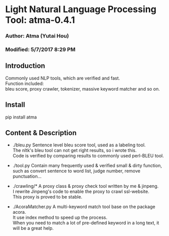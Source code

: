 # Light Natural Language Processing Tool: atma-0.4.1
### Author: Atma (Yutai Hou)
### Modified: 5/7/2017 8:29 PM

## Introduction
Commonly used NLP tools, which are verified and fast.  
Function included:  
bleu score, proxy crawler, tokenizer, massive keyword matcher and so on.


## Install
pip install atma


## Content & Description
- ./bleu.py
Sentence level bleu score tool, used as a labeling tool.  
The nltk's bleu tool can not get right results, so i wrote this.  
Code is verified by comparing results to commonly used perl-BLEU tool.   

- ./tool.py
Contain many frequently used & verified small & dirty function,  
such as convert sentence to word list, judge number, remove punctuation...

- ./crawling/*
A proxy class & proxy check tool written by me & jinpeng.  
I rewrite Jinpeng's code to enable the proxy to crawl ssl-website.  
This proxy is proved to be stable.


- ./AcoraMatcher.py
A multi-keyword match tool base on the package acora.  
It use index method to speed up the process.  
When you need to match a lot of pre-defined keyword in a long text, it  
will be a great help.